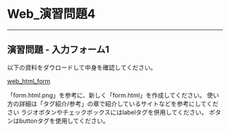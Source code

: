# Web_演習問題4

---

## 演習問題 - 入力フォーム1

以下の資料をダウロードして中身を確認してください。

[web_html_form](../resource/web_html_form.zip)

「form.html.png」を参考に、新しく「form.html」を作成してください。
使い方の詳細は「タグ紹介/参考」の章で紹介しているサイトなどを参考にしてください
ラジオボタンやチェックボックスにはlabelタグを併用してください。
ボタンはbuttonタグを使用してください。
